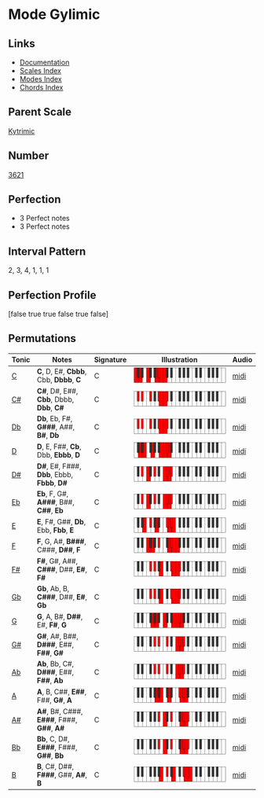 # Mode Gylimic

## Links

- [Documentation](index.md)
- [Scales Index](Scales.md)
- [Modes Index](Modes.md)
- [Chords Index](Chords.md)

## Parent Scale

[Kytrimic](ScaleKytrimic.md)

## Number

[3621](https://ianring.com/musictheory/scales/3621)

## Perfection

- 3 Perfect notes
- 3 Perfect notes

## Interval Pattern

2, 3, 4, 1, 1, 1

## Perfection Profile

[false true true false true false]

## Permutations

| Tonic | Notes | Signature | Illustration | Audio |
|-------|-------|-----------|--------------|-------|
| [C](ModeCNaturalGylimic.md) | **C**, D, E#, **Cbbb**, Cbb, **Dbbb**, **C** | C | ![CNaturalGylimic](ModeCNaturalGylimic.png) | [midi](https://github.com/edipermadi/music/blob/main/docs/ModeCNaturalGylimic.mid?raw=true) |
| [C#](ModeCSharpGylimic.md) | **C#**, D#, E##, **Cbb**, Dbbb, **Dbb**, **C#** | C | ![CSharpGylimic](ModeCSharpGylimic.png) | [midi](https://github.com/edipermadi/music/blob/main/docs/ModeCSharpGylimic.mid?raw=true) |
| [Db](ModeDFlatGylimic.md) | **Db**, Eb, F#, **G###**, A##, **B#**, **Db** | C | ![DFlatGylimic](ModeDFlatGylimic.png) | [midi](https://github.com/edipermadi/music/blob/main/docs/ModeDFlatGylimic.mid?raw=true) |
| [D](ModeDNaturalGylimic.md) | **D**, E, F##, **Cb**, Dbb, **Ebbb**, **D** | C | ![DNaturalGylimic](ModeDNaturalGylimic.png) | [midi](https://github.com/edipermadi/music/blob/main/docs/ModeDNaturalGylimic.mid?raw=true) |
| [D#](ModeDSharpGylimic.md) | **D#**, E#, F###, **Dbb**, Ebbb, **Fbbb**, **D#** | C | ![DSharpGylimic](ModeDSharpGylimic.png) | [midi](https://github.com/edipermadi/music/blob/main/docs/ModeDSharpGylimic.mid?raw=true) |
| [Eb](ModeEFlatGylimic.md) | **Eb**, F, G#, **A###**, B##, **C##**, **Eb** | C | ![EFlatGylimic](ModeEFlatGylimic.png) | [midi](https://github.com/edipermadi/music/blob/main/docs/ModeEFlatGylimic.mid?raw=true) |
| [E](ModeENaturalGylimic.md) | **E**, F#, G##, **Db**, Ebb, **Fbb**, **E** | C | ![ENaturalGylimic](ModeENaturalGylimic.png) | [midi](https://github.com/edipermadi/music/blob/main/docs/ModeENaturalGylimic.mid?raw=true) |
| [F](ModeFNaturalGylimic.md) | **F**, G, A#, **B###**, C###, **D##**, **F** | C | ![FNaturalGylimic](ModeFNaturalGylimic.png) | [midi](https://github.com/edipermadi/music/blob/main/docs/ModeFNaturalGylimic.mid?raw=true) |
| [F#](ModeFSharpGylimic.md) | **F#**, G#, A##, **C###**, D##, **E#**, **F#** | C | ![FSharpGylimic](ModeFSharpGylimic.png) | [midi](https://github.com/edipermadi/music/blob/main/docs/ModeFSharpGylimic.mid?raw=true) |
| [Gb](ModeGFlatGylimic.md) | **Gb**, Ab, B, **C###**, D##, **E#**, **Gb** | C | ![GFlatGylimic](ModeGFlatGylimic.png) | [midi](https://github.com/edipermadi/music/blob/main/docs/ModeGFlatGylimic.mid?raw=true) |
| [G](ModeGNaturalGylimic.md) | **G**, A, B#, **D##**, E#, **F#**, **G** | C | ![GNaturalGylimic](ModeGNaturalGylimic.png) | [midi](https://github.com/edipermadi/music/blob/main/docs/ModeGNaturalGylimic.mid?raw=true) |
| [G#](ModeGSharpGylimic.md) | **G#**, A#, B##, **D###**, E##, **F##**, **G#** | C | ![GSharpGylimic](ModeGSharpGylimic.png) | [midi](https://github.com/edipermadi/music/blob/main/docs/ModeGSharpGylimic.mid?raw=true) |
| [Ab](ModeAFlatGylimic.md) | **Ab**, Bb, C#, **D###**, E##, **F##**, **Ab** | C | ![AFlatGylimic](ModeAFlatGylimic.png) | [midi](https://github.com/edipermadi/music/blob/main/docs/ModeAFlatGylimic.mid?raw=true) |
| [A](ModeANaturalGylimic.md) | **A**, B, C##, **E##**, F##, **G#**, **A** | C | ![ANaturalGylimic](ModeANaturalGylimic.png) | [midi](https://github.com/edipermadi/music/blob/main/docs/ModeANaturalGylimic.mid?raw=true) |
| [A#](ModeASharpGylimic.md) | **A#**, B#, C###, **E###**, F###, **G##**, **A#** | C | ![ASharpGylimic](ModeASharpGylimic.png) | [midi](https://github.com/edipermadi/music/blob/main/docs/ModeASharpGylimic.mid?raw=true) |
| [Bb](ModeBFlatGylimic.md) | **Bb**, C, D#, **E###**, F###, **G##**, **Bb** | C | ![BFlatGylimic](ModeBFlatGylimic.png) | [midi](https://github.com/edipermadi/music/blob/main/docs/ModeBFlatGylimic.mid?raw=true) |
| [B](ModeBNaturalGylimic.md) | **B**, C#, D##, **F###**, G##, **A#**, **B** | C | ![BNaturalGylimic](ModeBNaturalGylimic.png) | [midi](https://github.com/edipermadi/music/blob/main/docs/ModeBNaturalGylimic.mid?raw=true) |
